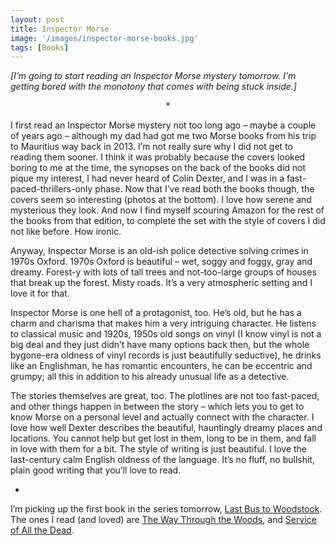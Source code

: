 ```yaml
---
layout: post
title: Inspector Morse
image: '/images/inspector-morse-books.jpg'
tags: [Books]
---
```


*[I’m going to start reading an Inspector Morse mystery tomorrow. I’m getting bored with the monotony that comes with being stuck inside.]*

<p style="text-align: center">*</p>

I first read an Inspector Morse mystery not too long ago – maybe a couple of years ago – although my dad had got me two Morse books from his trip to Mauritius way back in 2013. I’m not really sure why I did not get to reading them sooner. I think it was probably because the covers looked boring to me at the time, the synopses on the back of the books did not pique my interest, I had never heard of Colin Dexter, and I was in a fast-paced-thrillers-only phase. Now that I’ve read both the books though, the covers seem so interesting (photos at the bottom). I love how serene and mysterious they look. And now I find myself scouring Amazon for the rest of the books from that edition, to complete the set with the style of covers I did not like before. How ironic.

Anyway, Inspector Morse is an old-ish police detective solving crimes in 1970s Oxford. 1970s Oxford is beautiful – wet, soggy and foggy, gray and dreamy. Forest-y with lots of tall trees and not-too-large groups of houses that break up the forest. Misty roads. It’s a very atmospheric setting and I love it for that.

Inspector Morse is one hell of a protagonist, too. He’s old, but he has a charm and charisma that makes him a very intriguing character. He listens to classical music and 1920s, 1950s old songs on vinyl (I know vinyl is not a big deal and they just didn’t have many options back then, but the whole bygone-era oldness of vinyl records is just beautifully seductive), he drinks like an Englishman, he has romantic encounters, he can be eccentric and grumpy; all this in addition to his already unusual life as a detective.

The stories themselves are great, too. The plotlines are not too fast-paced, and other things happen in between the story – which lets you to get to know Morse on a personal level and actually connect with the character. I love how well Dexter describes the beautiful, hauntingly dreamy places and locations. You cannot help but get lost in them, long to be in them, and fall in love with them for a bit. The style of writing is just beautiful. I love the last-century calm English oldness of the language. It’s no fluff, no bullshit, plain good writing that you’ll love to read.

*

I’m picking up the first book in the series tomorrow, [Last Bus to Woodstock](https://www.goodreads.com/book/show/76909.Last_Bus_to_Woodstock). The ones I read (and loved) are [The Way Through the Woods](https://www.goodreads.com/book/show/76917.The_Way_Through_The_Woods), and [Service of All the Dead](https://www.goodreads.com/book/show/76915.Service_of_All_the_Dead).